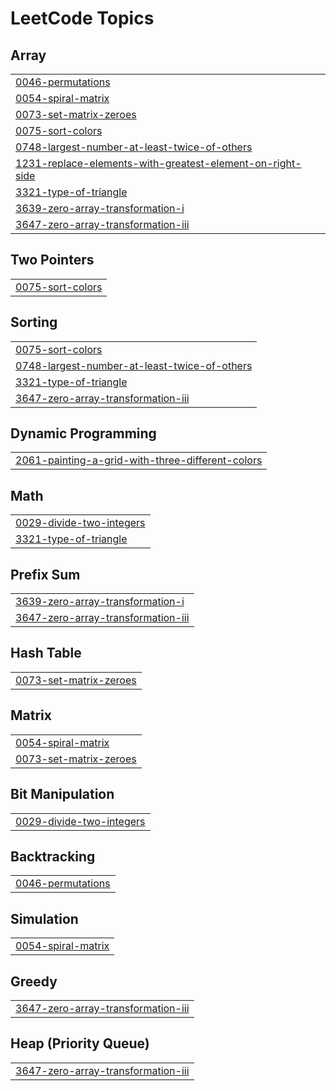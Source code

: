 

<!---LeetCode Topics Start-->
# LeetCode Topics
## Array
|  |
| ------- |
| [0046-permutations](https://github.com/solomon-2105/DSA/tree/master/0046-permutations) |
| [0054-spiral-matrix](https://github.com/solomon-2105/DSA/tree/master/0054-spiral-matrix) |
| [0073-set-matrix-zeroes](https://github.com/solomon-2105/DSA/tree/master/0073-set-matrix-zeroes) |
| [0075-sort-colors](https://github.com/solomon-2105/DSA/tree/master/0075-sort-colors) |
| [0748-largest-number-at-least-twice-of-others](https://github.com/solomon-2105/DSA/tree/master/0748-largest-number-at-least-twice-of-others) |
| [1231-replace-elements-with-greatest-element-on-right-side](https://github.com/solomon-2105/DSA/tree/master/1231-replace-elements-with-greatest-element-on-right-side) |
| [3321-type-of-triangle](https://github.com/solomon-2105/DSA/tree/master/3321-type-of-triangle) |
| [3639-zero-array-transformation-i](https://github.com/solomon-2105/DSA/tree/master/3639-zero-array-transformation-i) |
| [3647-zero-array-transformation-iii](https://github.com/solomon-2105/DSA/tree/master/3647-zero-array-transformation-iii) |
## Two Pointers
|  |
| ------- |
| [0075-sort-colors](https://github.com/solomon-2105/DSA/tree/master/0075-sort-colors) |
## Sorting
|  |
| ------- |
| [0075-sort-colors](https://github.com/solomon-2105/DSA/tree/master/0075-sort-colors) |
| [0748-largest-number-at-least-twice-of-others](https://github.com/solomon-2105/DSA/tree/master/0748-largest-number-at-least-twice-of-others) |
| [3321-type-of-triangle](https://github.com/solomon-2105/DSA/tree/master/3321-type-of-triangle) |
| [3647-zero-array-transformation-iii](https://github.com/solomon-2105/DSA/tree/master/3647-zero-array-transformation-iii) |
## Dynamic Programming
|  |
| ------- |
| [2061-painting-a-grid-with-three-different-colors](https://github.com/solomon-2105/DSA/tree/master/2061-painting-a-grid-with-three-different-colors) |
## Math
|  |
| ------- |
| [0029-divide-two-integers](https://github.com/solomon-2105/DSA/tree/master/0029-divide-two-integers) |
| [3321-type-of-triangle](https://github.com/solomon-2105/DSA/tree/master/3321-type-of-triangle) |
## Prefix Sum
|  |
| ------- |
| [3639-zero-array-transformation-i](https://github.com/solomon-2105/DSA/tree/master/3639-zero-array-transformation-i) |
| [3647-zero-array-transformation-iii](https://github.com/solomon-2105/DSA/tree/master/3647-zero-array-transformation-iii) |
## Hash Table
|  |
| ------- |
| [0073-set-matrix-zeroes](https://github.com/solomon-2105/DSA/tree/master/0073-set-matrix-zeroes) |
## Matrix
|  |
| ------- |
| [0054-spiral-matrix](https://github.com/solomon-2105/DSA/tree/master/0054-spiral-matrix) |
| [0073-set-matrix-zeroes](https://github.com/solomon-2105/DSA/tree/master/0073-set-matrix-zeroes) |
## Bit Manipulation
|  |
| ------- |
| [0029-divide-two-integers](https://github.com/solomon-2105/DSA/tree/master/0029-divide-two-integers) |
## Backtracking
|  |
| ------- |
| [0046-permutations](https://github.com/solomon-2105/DSA/tree/master/0046-permutations) |
## Simulation
|  |
| ------- |
| [0054-spiral-matrix](https://github.com/solomon-2105/DSA/tree/master/0054-spiral-matrix) |
## Greedy
|  |
| ------- |
| [3647-zero-array-transformation-iii](https://github.com/solomon-2105/DSA/tree/master/3647-zero-array-transformation-iii) |
## Heap (Priority Queue)
|  |
| ------- |
| [3647-zero-array-transformation-iii](https://github.com/solomon-2105/DSA/tree/master/3647-zero-array-transformation-iii) |
<!---LeetCode Topics End-->